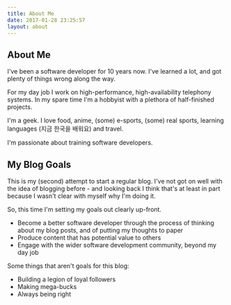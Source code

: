 ```yaml
---
title: About Me
date: 2017-01-28 23:25:57
layout: about
---
```


## About Me

I've been a software developer for 10 years now.  I've learned a lot, and got plenty of things wrong along the way.

For my day job I work on high-performance, high-availability telephony systems.  In my spare time I'm a hobbyist with a plethora of half-finished projects.

I'm a geek.  I love food, anime, (some) e-sports, (some) real sports, learning languages (지금 한국을 배워요) and travel.

I'm passionate about training software developers.

## My Blog Goals

This is my (second) attempt to start a regular blog.  I've not got on well with the idea of blogging before - and looking back I think that's at least in part because I wasn't clear with myself why I'm doing it.

So, this time I'm setting my goals out clearly up-front.

* Become a better software developer through the process of thinking about my blog posts, and of putting my thoughts to paper
* Produce content that has potential value to others
* Engage with the wider software development community, beyond my day job

Some things that aren't goals for this blog:

* Building a legion of loyal followers
* Making mega-bucks
* Always being right
